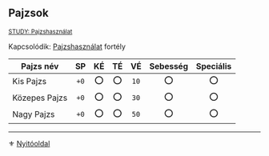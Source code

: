 ## Pajzsok

<sub>[STUDY: Pajzshasználat](https://github.com/kaktusztea/szilankrpg/wiki/STUDY.pajzsok.pajzshasznalat)</sub>

Kapcsolódik: [Pajzshasználat](fortelyok.harci/pajzshasznalat.md) fortély

<!-- tag: md_table_pajzs_start -->

| Pajzs név     |  SP  | KÉ  | TÉ  |  VÉ  | Sebesség | Speciális |
| ------------- | :--: | :-: | :-: | :--: | :------: | :-------: |
| Kis Pajzs     | `+0` |  ⭕  |  ⭕  | `10` |    ⭕     |     ⭕     |
| Közepes Pajzs | `+0` |  ⭕  |  ⭕  | `30` |    ⭕     |     ⭕     |
| Nagy Pajzs    | `+0` |  ⭕  |  ⭕  | `50` |    ⭕     |     ⭕     |
<!-- tag: md_table_pajzs_end -->

---

⚜️ [Nyitóoldal](start.md#6-harcrendszer-%EF%B8%8F)
